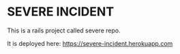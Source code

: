 # SEVERE INCIDENT

This is a rails project called severe repo.

It is deployed here: https://severe-incident.herokuapp.com
